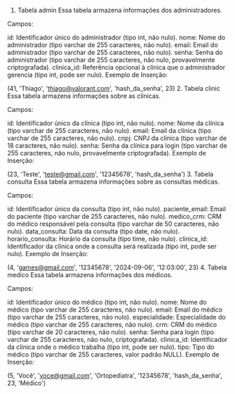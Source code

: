 1. Tabela admin
Essa tabela armazena informações dos administradores.
 
Campos:

id: Identificador único do administrador (tipo int, não nulo).
nome: Nome do administrador (tipo varchar de 255 caracteres, não nulo).
email: Email do administrador (tipo varchar de 255 caracteres, não nulo).
senha: Senha do administrador (tipo varchar de 255 caracteres, não nulo, provavelmente criptografada).
clinica_id: Referência opcional à clínica que o administrador gerencia (tipo int, pode ser nulo).
Exemplo de Inserção:

(41, 'Thiago', 'thiago@valorant.com', 'hash_da_senha', 23)
2. Tabela clinic
Essa tabela armazena informações sobre as clínicas.

Campos:

id: Identificador único da clínica (tipo int, não nulo).
nome: Nome da clínica (tipo varchar de 255 caracteres, não nulo).
email: Email da clínica (tipo varchar de 255 caracteres, não nulo).
cnpj: CNPJ da clínica (tipo varchar de 18 caracteres, não nulo).
senha: Senha da clínica para login (tipo varchar de 255 caracteres, não nulo, provavelmente criptografada).
Exemplo de Inserção:

(23, 'Teste', 'teste@gmail.com', '12345678', 'hash_da_senha')
3. Tabela consulta
Essa tabela armazena informações sobre as consultas médicas.

Campos:

id: Identificador único da consulta (tipo int, não nulo).
paciente_email: Email do paciente (tipo varchar de 255 caracteres, não nulo).
medico_crm: CRM do médico responsável pela consulta (tipo varchar de 50 caracteres, não nulo).
data_consulta: Data da consulta (tipo date, não nulo).
horario_consulta: Horário da consulta (tipo time, não nulo).
clinica_id: Identificador da clínica onde a consulta será realizada (tipo int, pode ser nulo).
Exemplo de Inserção:

(4, 'games@gmail.com', '12345678', '2024-09-06', '12:03:00', 23)
4. Tabela medico
Essa tabela armazena informações dos médicos.

Campos:

id: Identificador único do médico (tipo int, não nulo).
nome: Nome do médico (tipo varchar de 255 caracteres, não nulo).
email: Email do médico (tipo varchar de 255 caracteres, não nulo).
especialidade: Especialidade do médico (tipo varchar de 255 caracteres, não nulo).
crm: CRM do médico (tipo varchar de 20 caracteres, não nulo).
senha: Senha para login (tipo varchar de 255 caracteres, não nulo, criptografada).
clinica_id: Identificador da clínica onde o médico trabalha (tipo int, pode ser nulo).
tipo: Tipo do médico (tipo varchar de 255 caracteres, valor padrão NULL).
Exemplo de Inserção:

(5, 'Você', 'voce@gmail.com', 'Ortopediatra', '12345678', 'hash_da_senha', 23, 'Médico')
